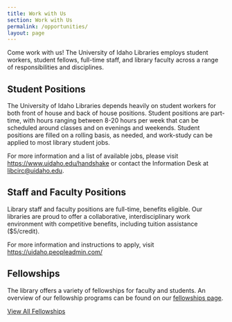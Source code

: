 ```yaml
---
title: Work with Us
section: Work with Us
permalink: /opportunities/
layout: page
---
```


Come work with us! The University of Idaho Libraries employs student workers, student fellows, full-time staff, and library faculty across a range of responsibilities and disciplines.

## Student Positions

The University of Idaho Libraries depends heavily on student workers for both front of house and back of house positions. Student positions are part-time, with hours ranging between 8-20 hours per week that can be scheduled around classes and on evenings and weekends. Student positions are filled on a rolling basis, as needed, and work-study can be applied to most library student jobs. 

For more information and a list of available jobs, please visit <https://www.uidaho.edu/handshake> or contact the Information Desk at [libcirc@uidaho.edu](mailto:libcirc@uidaho.edu). 

## Staff and Faculty Positions

Library staff and faculty positions are full-time, benefits eligible. Our libraries are proud to offer a collaborative, interdisciplinary work environment with competitive benefits, including tuition assistance ($5/credit).

For more information and instructions to apply, visit <https://uidaho.peopleadmin.com/>

## Fellowships

The library offers a variety of fellowships for faculty and students. An overview of our fellowship programs can be found on our [fellowships page](/opportunities/fellowships/). 

<a class="btn btn-pride-gold" href="{{ '/opportunities/fellowships/' | relative_url }}" alt="link to fellowships page">View All Fellowships</a>













